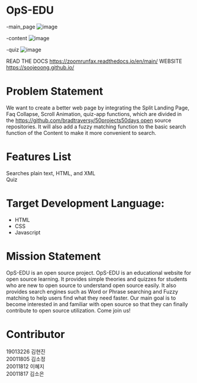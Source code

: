# OpS-EDU
-main_page
![image](https://user-images.githubusercontent.com/81403373/205896147-37d876ca-24ee-4185-8984-0188ad7c361c.png)

-content
![image](https://user-images.githubusercontent.com/81403373/205896298-62a2f794-79ea-4e98-949a-d4a55fb8516b.png)

-quiz
![image](https://user-images.githubusercontent.com/81403373/205896436-95f19636-7607-45e0-984a-3150483be21c.png)




READ THE DOCS
https://zoomrunfax.readthedocs.io/en/main/
WEBSITE
https://soojeoong.github.io/

# Problem Statement
We want to create a better web page by integrating the Split Landing Page, Faq Collapse, Scroll Animation, quiz-app functions, which are divided in the https://github.com/bradtraversy/50projects50days open source repositories. 
It will also add a fuzzy matching function to the basic search function of the Content to make it more convenient to search.

# Features List
Searches plain text, HTML, and XML  
Quiz  

# Target Development Language:
- HTML
- CSS
- Javascript

# Mission Statement
OpS-EDU is an open source project. OpS-EDU is an educational website for open source learning. It provides simple theories and quizzes for students who are new to open source to understand open source easily. It also provides search engines such as Word or Phrase searching and Fuzzy matching to help users find what they need faster. Our main goal is to become interested in and familiar with open source so that they can finally contribute to open source utilization. Come join us!

# Contributor  
19013226 김현진  
20011805 김소정  
20011812 이혜지  
20011817 김소은  
